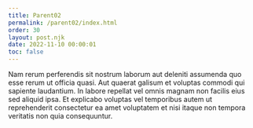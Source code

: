 ```yaml
---
title: Parent02
permalink: /parent02/index.html
order: 30
layout: post.njk
date: 2022-11-10 00:00:01
toc: false
---
```


Nam rerum perferendis sit nostrum laborum aut deleniti assumenda quo esse rerum ut officia quasi. Aut quaerat galisum et voluptas commodi qui sapiente laudantium. In labore repellat vel omnis magnam non facilis eius sed aliquid ipsa. Et explicabo voluptas vel temporibus autem ut reprehenderit consectetur ea amet voluptatem et nisi itaque non tempora veritatis non quia consequuntur.
